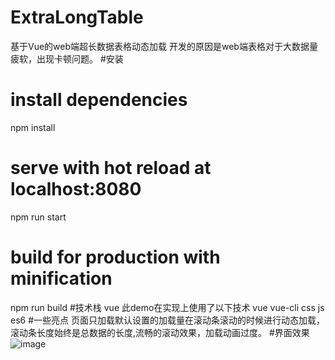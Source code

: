 # ExtraLongTable
基于Vue的web端超长数据表格动态加载
开发的原因是web端表格对于大数据量疲软，出现卡顿问题。
#安装
# install dependencies
npm install

# serve with hot reload at localhost:8080
npm run start

# build for production with minification
npm run build
#技术栈
vue
此demo在实现上使用了以下技术
vue
vue-cli
css
js
es6
#一些亮点
页面只加载默认设置的加载量在滚动条滚动的时候进行动态加载，滚动条长度始终是总数据的长度,流畅的滚动效果，加载动画过度。
#界面效果
![image](https://github.com/github307896154/ExtraLongTable/blob/master/xgt.png)
